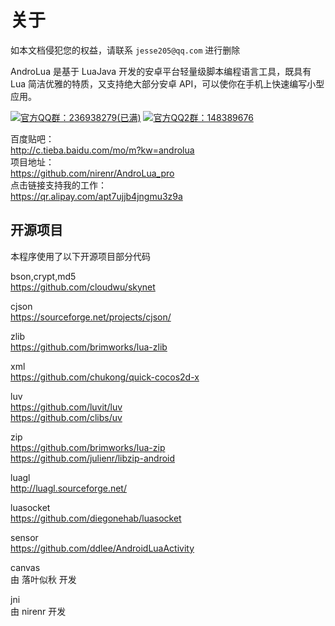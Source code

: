 # 关于
如本文档侵犯您的权益，请联系 `jesse205@qq.com` 进行删除<br>

AndroLua 是基于 LuaJava 开发的安卓平台轻量级脚本编程语言工具，既具有 Lua 简洁优雅的特质，又支持绝大部分安卓 API，可以使你在手机上快速编写小型应用。<br>

[![官方QQ群：236938279(已满)](https://img.shields.io/badge/加入-官方_QQ_群-0099FF)](http://jq.qq.com/?_wv=1027&k=dcofRr)
[![官方QQ2群：148389676](https://img.shields.io/badge/加入-官方_QQ_2群-0099FF)](http://jq.qq.com/?_wv=1027&k=2Gqxcak)

百度贴吧：<br>
http://c.tieba.baidu.com/mo/m?kw=androlua <br>
项目地址：<br>
https://github.com/nirenr/AndroLua_pro <br>
点击链接支持我的工作：<br>
https://qr.alipay.com/apt7ujjb4jngmu3z9a <br>    

## 开源项目
本程序使用了以下开源项目部分代码

bson,crypt,md5 <br>
https://github.com/cloudwu/skynet <br>

cjson <br>
https://sourceforge.net/projects/cjson/ <br>

zlib <br>
https://github.com/brimworks/lua-zlib <br>

xml <br>
https://github.com/chukong/quick-cocos2d-x <br>

luv <br>
https://github.com/luvit/luv <br>
https://github.com/clibs/uv <br>

zip <br>
https://github.com/brimworks/lua-zip <br>
https://github.com/julienr/libzip-android <br>

luagl <br>
http://luagl.sourceforge.net/ <br>

luasocket <br>
https://github.com/diegonehab/luasocket <br>

sensor <br>
https://github.com/ddlee/AndroidLuaActivity <br>

canvas <br>
由 落叶似秋 开发

jni <br>
由 nirenr 开发

